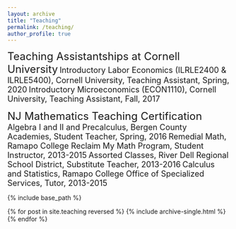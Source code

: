 ```yaml
---
layout: archive
title: "Teaching"
permalink: /teaching/
author_profile: true
---
```


<font size="+2">Teaching Assistantships at Cornell University</font>
<font size="+1">Introductory Labor Economics (ILRLE2400 & ILRLE5400), Cornell University, Teaching Assistant, Spring, 2020</font>
<font size="+1">Introductory Microeconomics (ECON1110), Cornell University, Teaching Assistant, Fall, 2017 </font>

<font size="+2">NJ Mathematics Teaching Certification</font>
<font size="+1">Algebra I and II and Precalculus, Bergen County Academies, Student Teacher, Spring, 2016</font>
<font size="+1">Remedial Math, Ramapo College Reclaim My Math Program, Student Instructor, 2013-2015</font>
<font size="+1">Assorted Classes, River Dell Regional School District, Substitute Teacher, 2013-2016</font>
<font size="+1">Calculus and Statistics, Ramapo College Office of Specialized Services, Tutor, 2013-2015</font>
	

{% include base_path %}

{% for post in site.teaching reversed %}
  {% include archive-single.html %}
{% endfor %}
